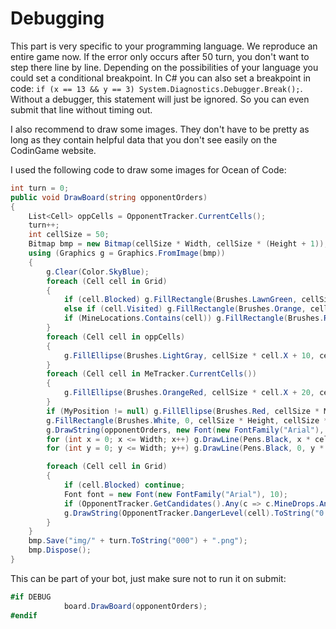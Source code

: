 # Debugging

This part is very specific to your programming language.
We reproduce an entire game now. If the error only occurs after 50 turn, you don't want to step there line by line. Depending on the possibilities of your language you could set a conditional breakpoint.
In C# you can also set a breakpoint in code:
`if (x == 13 && y == 3) System.Diagnostics.Debugger.Break();`.
Without a debugger, this statement will just be ignored. So you can even submit that line without timing out.

I also recommend to draw some images. They don't have to be pretty as long as they contain helpful data that you don't see easily on the CodinGame website.

I used the following code to draw some images for Ocean of Code:
``` csharp
int turn = 0;
public void DrawBoard(string opponentOrders)
{
    List<Cell> oppCells = OpponentTracker.CurrentCells();
    turn++;
    int cellSize = 50;
    Bitmap bmp = new Bitmap(cellSize * Width, cellSize * (Height + 1));
    using (Graphics g = Graphics.FromImage(bmp))
    {
        g.Clear(Color.SkyBlue);
        foreach (Cell cell in Grid)
        {
            if (cell.Blocked) g.FillRectangle(Brushes.LawnGreen, cellSize * cell.X, cellSize * cell.Y, cellSize, cellSize);
            else if (cell.Visited) g.FillRectangle(Brushes.Orange, cellSize * cell.X, cellSize * cell.Y, cellSize, cellSize);
            if (MineLocations.Contains(cell)) g.FillRectangle(Brushes.RoyalBlue, cellSize * cell.X + 10, cellSize * cell.Y + 10, cellSize - 20, cellSize - 20);
        }
        foreach (Cell cell in oppCells)
        {
            g.FillEllipse(Brushes.LightGray, cellSize * cell.X + 10, cellSize * cell.Y + 10, cellSize - 20, cellSize - 20);
        }
        foreach (Cell cell in MeTracker.CurrentCells())
        {
            g.FillEllipse(Brushes.OrangeRed, cellSize * cell.X + 20, cellSize * cell.Y + 20, cellSize - 40, cellSize - 40);
        }
        if (MyPosition != null) g.FillEllipse(Brushes.Red, cellSize * MyPosition.X, cellSize * MyPosition.Y, cellSize, cellSize);
        g.FillRectangle(Brushes.White, 0, cellSize * Height, cellSize * Width, cellSize);
        g.DrawString(opponentOrders, new Font(new FontFamily("Arial"), 20), Brushes.Black, 2 * cellSize, Height * cellSize + 5);
        for (int x = 0; x <= Width; x++) g.DrawLine(Pens.Black, x * cellSize, 0, x * cellSize, Height * cellSize);
        for (int y = 0; y <= Width; y++) g.DrawLine(Pens.Black, 0, y * cellSize, Height * cellSize, y * cellSize);

        foreach (Cell cell in Grid)
        {
            if (cell.Blocked) continue;
            Font font = new Font(new FontFamily("Arial"), 10);
            if (OpponentTracker.GetCandidates().Any(c => c.MineDrops.Any(d => d == cell))) font = new Font(font, FontStyle.Underline | FontStyle.Italic);
            g.DrawString(OpponentTracker.DangerLevel(cell).ToString("0.00"), font, Brushes.Black, 10 + cell.X * cellSize, 6 + cell.Y * cellSize);
        }
    }
    bmp.Save("img/" + turn.ToString("000") + ".png");
    bmp.Dispose();
}
```

This can be part of your bot, just make sure not to run it on submit:
``` csharp
#if DEBUG
            board.DrawBoard(opponentOrders);
#endif
```
